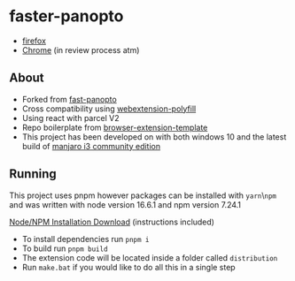 # faster-panopto

- [firefox](https://addons.mozilla.org/en-US/firefox/addon/faster-panopto/)
- [Chrome]() (in review process atm)

## About

-   Forked from [fast-panopto](https://github.com/Relliko/fast-panopto)
-   Cross compatibility using [webextension-polyfill](https://github.com/mozilla/webextension-polyfill)
-   Using react with parcel V2
-   Repo boilerplate from [browser-extension-template](https://github.com/fregante/browser-extension-template)
-   This project has been developed on with both windows 10 and the latest build of [manjaro i3 community edition](https://manjaro.org/downloads/community/i3/)

## Running

This project uses pnpm however packages can be installed with `yarn`\\`npm` and was written with node version 16.6.1 and npm version 7.24.1

[Node/NPM Installation Download](https://nodejs.org/dist/v16.6.1/node-v16.6.1-x64.msi) (instructions included)

-   To install dependencies run `pnpm i`
-   To build run `pnpm build`
-   The extension code will be located inside a folder called `distribution`
-   Run `make.bat` if you would like to do all this in a single step

